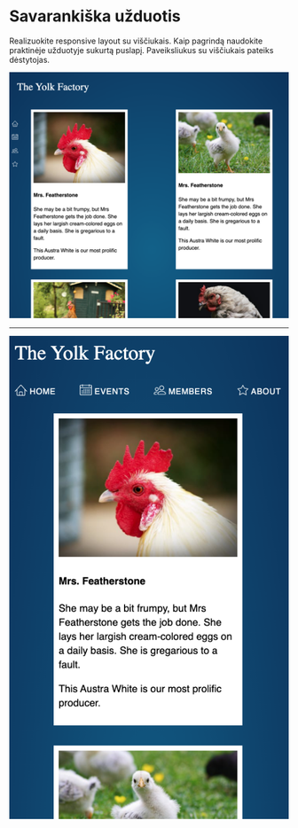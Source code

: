 # Savarankiška užduotis

Realizuokite responsive layout su viščiukais. Kaip pagrindą naudokite praktinėje užduotyje sukurtą puslapį. Paveiksliukus su viščiukais pateiks dėstytojas.

![Desktop](./image/desktop.png)

---

![Mobile](./image/mobile.png)